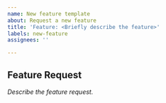 ```yaml
---
name: New feature template
about: Request a new feature
title: 'Feature: <Briefly describe the feature>'
labels: new-feature
assignees: ''

---
```


## Feature Request

_Describe the feature request._

